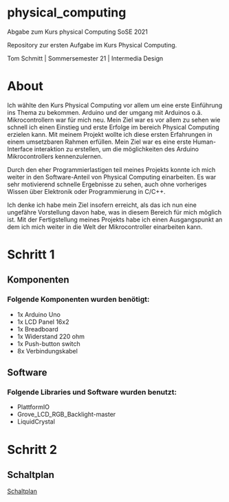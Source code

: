 # physical_computing
 Abgabe zum Kurs physical Computing SoSE 2021

Repository zur ersten Aufgabe im Kurs Physical Computing.

Tom Schmitt | Sommersemester 21 | Intermedia Design

# About
Ich wählte den Kurs Physical Computing vor allem um eine erste Einführung ins Thema zu bekommen. Arduino und der umgang mit Arduinos o.ä. Mikrocontrollern war für mich neu. Mein Ziel war es vor allem zu sehen wie schnell ich einen Einstieg und erste Erfolge im bereich Physical Computing erzielen kann. Mit meinem Projekt wollte ich diese ersten Erfahrungen in einem umsetzbaren Rahmen erfüllen. Mein Ziel war es eine erste Human-Interface interaktion zu erstellen, um die möglichkeiten des Arduino Mikrocontrollers kennenzulernen. 

Durch den eher Programmierlastigen teil meines Projekts konnte ich mich weiter in den Software-Anteil von Physical Computing einarbeiten. Es war sehr motivierend schnelle Ergebnisse zu sehen, auch ohne vorheriges Wissen über Elektronik oder Programmierung in C/C++. 

Ich denke ich habe mein Ziel insofern erreicht, als das ich nun eine ungefähre Vorstellung davon habe, was in diesem Bereich für mich möglich ist. Mit der Fertigstellung meines Projekts habe ich einen Ausgangspunkt an dem ich mich weiter in die Welt der Mikrocontroller einarbeiten kann. 

# Schritt 1 

## Komponenten

### Folgende Komponenten wurden benötigt:

* 1x Arduino Uno
* 1x LCD Panel 16x2
* 1x Breadboard
* 1x Widerstand 220 ohm
* 1x Push-button switch
* 8x Verbindungskabel

## Software 

### Folgende Libraries und Software wurden benutzt:

* PlattformIO
* Grove_LCD_RGB_Backlight-master
* LiquidCrystal 

# Schritt 2

## Schaltplan

[Schaltplan](https://i.imgur.com/31nTQHB.png)